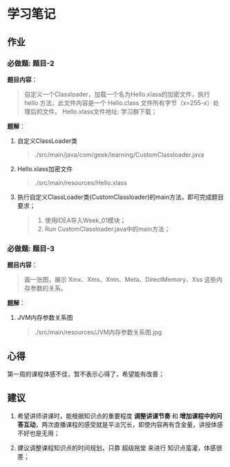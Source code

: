 # 学习笔记

## 作业

### 必做题: 题目-2
**题目内容**：
> 自定义一个Classloader，加载一个名为Hello.xlass的加密文件，执行 hello 方法，此文件内容是一个 Hello.class 文件所有字节（x=255-x）处理后的文件。
> Hello.xlass文件地址: 学习群下载；
> 

**题解**：
1. 自定义ClassLoader类
    > ./src/main/java/com/geek/learning/CustomClassloader.java
    > 

2. Hello.xlass加密文件
    > ./src/main/resources/Hello.xlass
    > 

3. 执行自定义ClassLoader类(CustomClassloader)的main方法，即可完成题目要求；
    > 1. 使用IDEA导入Week_01模块；
    > 2. Run CustomClassloader.java中的main方法；
    > 


### 必做题: 题目-3
**题目内容**：
> 画一张图，展示 Xmx、Xms、Xmn、Meta、DirectMemory、Xss 这些内存参数的关系。
> 

**题解**：
1. JVM内存参数关系图
    > ./src/main/resources/JVM内存参数关系图.jpg
    > 


## 心得
第一周的课程体感不佳，暂不表示心得了，希望能有改善；


## 建议
1. 希望讲师讲课时，能根据知识点的重要程度 **调整讲课节奏** 和 **增加课程中的问答互动**，两次直播课程的感受就是平淡冗长，即使内容再有含金量，讲授体感不好也是无用；

2. 建议调整课程知识点的时间规划，只靠 超级拖堂 来进行 知识点蛮灌，体感很差；

